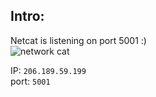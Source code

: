 ## Intro:

Netcat is listening on port 5001 :) <br/>
![network cat](https://user-images.githubusercontent.com/93029180/208731872-45f9cf35-6343-4d91-80b7-78645591e76f.png)


IP: `206.189.59.199`  <br/>
port: `5001`
